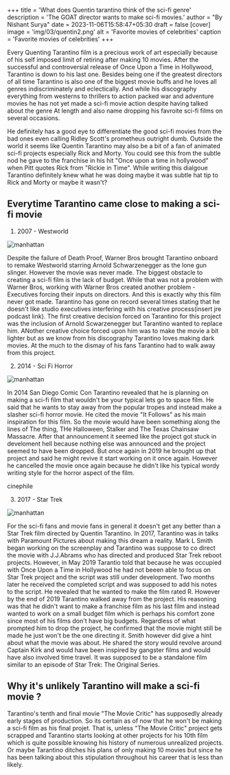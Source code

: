 +++
title = 'What does Quentin tarantino think of the sci-fi genre' 
description = 'The GOAT director wants to make sci-fi movies.' 
author = "By Nishant Surya"
date = 2023-11-06T15:58:47+05:30
draft = false
[cover]
    image = 'img/03/quentin2.png'
    alt = 'Favorite movies of celebrities'
    caption = 'Favorite movies of celebrities'
+++

Every Quenting Tarantino film is a precious work of art especially because of his self imposed limit of retiring after making 10 movies. After the successful and controversial release of Once Upon a Time in Hollywood, Tarantino is down to his last one. Besides being one if the greatest directors of all time Tarantino is also one of the biggest movie buffs and he loves all genres indiscriminately and eclectically. And while his discography everything from westerns to thrillers to action packed war and adventure movies he has not yet made a sci-fi movie action despite having talked about the genre At length and also name dropping his favroite sci-fi films on several occasions.

He definitely has a good eye to differentiate the good sci-fi movies from the bad ones even calling Ridley Scott's prometheus outright dumb. Outside the world it seems like Quentin Tarantino may also be a bit of a fan of animated sci-fi projects especially Rick and Morty. You could see this from the subtle nod he gave to the franchise in his hit "Once upon a time in hollywood" when Pitt quotes Rick from "Rickie in Time". While writing this dialgoue Tarantino definitely knew what he was doing maybe it was subtle hat tip to Rick and Morty or maybe it wasn't?

 <!-- Quentin Tarantino has often said he will retire after making ten movies. After once upon a time in Hollywood he is down to his last one. Despite loving all kinds of films as a filmmaker he has stuck to a few genres but has never made a sci-fi movie. But every now and then there have been moments when he could have made a good sci-fi movie infact for a while there it was highly probably that his last movie was going to be a sci fi movie. Quentin Tarantino is best known for his crime and thriller movies but he has also made and a couple of westerns like The Hateful eight and one war movie the Inglorious Bastards and almost all his movies have a few things in common – action, comedy and good music.   -->






## Everytime Tarantino came close to making a sci-fi movie

1. 2007 - Westworld

![manhattan](/img/03/myers.png "project") 

Despite the failure of Death Proof, Warner Bros brought Tarantino onboard to remake Westworld starring Arnold Schwarzenegger as the lone gun slinger. However the movie was never made. The biggest obstacle to creating a sci-fi film is the lack of budget. While that was not a problem with Warner Bros, working with Warner Bros created another problem - Executives forcing their inputs on directors. And this is exactly why this film never got made. Tarantino has gone on record several times stating that he doesn't like studio executives interfering with his creative process(insert jre podcast link). The first creative decision forced on Tarantino for this project was the inclusion of Arnold Scwarzenegger but Tarantino wanted to replace him. ANother creative choice forced upon him was to make the movie a bit lighter but as we know from his discography Tarantino loves making dark movies. At the much to the dismay of his fans Tarantino had to walk away from this project.

<!-- 
If you have seenm The biggest hurdle to creating a good sci-fi film is access to surplus budgets. While a project backed by Warner Bros would have solved that problem it would have created another Over the years . H

1. 2. The first time Quentin Tarantino came close to making a science fiction film was right after the success of his first movie Death Proof. In 2007 Tarantino was brought onboard to direct the remake of Westworld with Arnold Scwarzenegger playing the role of the lone gun slinger. However the project was scrapped.

One of the biggest problems with making a good sci fi film is the lack of budget or no backing by a big studio however despite being a relatively nmew director and depsit his first movie having only modest success Quenting had the backing of a big stuidio in warner bros. But there are always two sides of a coin. With big studios you do get access to big budgets but you also have to deal with the creative inputs of non creative executives. This was probably the biggest reason why this project was dropped because as we learnt in the bruce lee controversy of Once upon a time in holllywood despite other peoples opinions Quentin doesn’t like to compromise on his vision. And that’s exactly why This project was never completed. The first problem that Tarantino had with this project was that he was unsatisfied with Schwarzenegger and the studio didn’t want to let him go. Secondly as we know from other Tarantino movies that his movies have a dark tone but the studio was once again against this idea and that’s why he had to walk away from this project. -->

2. 2014 - Sci Fi Horror

![manhattan](/img/03/myers3.png "project") 

In 2014 San Diego Comic Con  Tarantino revealed that he is planning on making a sci-fi film that wouldn't be your typical lets go to space film. He said that he wants to stay away from the popular tropes and instead make a slasher sci-fi horror movie. He cited the movie "It Follows" as his main inspiration for this film. So the movie would have been something along the lines of The thing, THe Halloween, Stalker and The Texas Chainsaw Massacre. After that announcement it seemed like the project got stuck in develoment hell because nothing else was announced and the project seemed to have been dropped. But once again in 2019 he brought up that project and said he might revive it start working on it once again. However he cancelled the movie once again because he didn't like his typical wordy writing style for the horror aspect of the film.

<!-- 
  cancelled the project saying that he didn't like the idea of it being his last film.
He said he didn’t make this movie because his writing style may be too wordy for the horror aspect of this film -->
<!-- that would be inspired by movies like The Thing, StalThe Halloweensimilar to . He said that he doesn't plan on including the popular sci-fi tropes

2.  1.  After watching it follows he had announced at the San Diego Comic Con in 2014 that he is planning to make a science fiction film which would be inspired by movies such as The Thing, The Halloween, Stalker and the Texas Chainsaw Massacre. He has said that his sci fi movie wouldn’t follow the popular tropes of this genre like space but would be more along the lines of a slasher sci-fi horror. However he later cancelled the project. But once again in 2019 he said would consider reviving this project to make it his final film however, he once again cancelled t	he project since he didn’t want it to be his last film . 
In the San Diego Comic Con Quentin Tarantino revealed that he was planning on making a slasher sci fi horror movie. He said that in this project he had no plans of following the popular themes of a sci fi prject so it was not going to be a spaceship movie and that the events of the movie would take place on Earth. He stated that the movie It Follows got his interested in this project. So you can imagine the movie to be somewhat along the lines of The Thing, Halloween, Stalker and the Texas Chainsaw Massacre. However, much to the disappointment of sci-fi fans he later dropped this project. 

However, if you find this disappointing wait till you find out about the next sci fi project he was going to work on. The pulp fiction director wanted to make a standalone Star Trek movie however he dropped this project because he didn’t want his last movie to be a franchise movie. -->

cinephile

3. 2017 - Star Trek

![manhattan](/img/03/quentintrek.png "project") 

For the sci-fi fans and movie fans in general it doesn't get any better than a Star Trek film directed by Quentin Tarantino. In 2017, Tarantino was in talks with Paramount Pictures about making this dream a reality. Mark L Smith began working on the screenplay and Tarantino was suppose to co direct the movie with J.J.Abrams who has directed and produced Star Trek reboot projects. However, in May 2019 Tarantio told that because he was occupied with Once Upon a Time in Hollywood he had not beeen able to focus on Star Trek project and the script was still under development. Two months later he received the completed script and was supposed to add his notes to the script. He revealed that he wanted to make the film rated R. However by the end of 2019 Tarantino walked away from the project. His reasoning was that he didn't want to make a franchise film as his last film and instead wanted to work on a small budget film which is perhaps his comfort zone since most of his films don't have big budgets. Regardless of what prompted him to drop the project, he confirmed that the movie might still be made he just won't be the one directing it. Smith however did give a hint about what the movie was about. He shared the story would revolve around Captain Kirk and would have been inspired by gangster films and would have also involved time travel. It was supposed to be a standalone film similar to an episode of Star Trek: The Original Series.


<!-- The plan was that he would co direct the film with J.J.Abrams who has previosuly directed and produced Star Trek reboot projects and Mark L Smith would write screenplay. In May 2019 Tarantino confirmed that the script is still under development and that he has not had the time completely focus on it since he was busy with Once Upon a Time in Hollywood. 


3.   3. That is indeed a dream come true for any cinema lover. This dream was extremely close to being realized the second time Quentin decided to work on a sci fi film. Only this time it wasn’t just any science fiction film but Star Trek itself. In December 2017, Quentin discussed the idea of a new star trek film with Paramount Pictures. He would have co directed the movie with J.J.Abrams who had also previously directed and produced Star Trek reboot projects.  Mark L smith began working on screenplay. The movie was still in development till 2019. In the May of 2019 Quentin confirmed that script is under development and that he hasn’t been able to completely focus on the film because  he was busy making once upona time in Hollywood.In june 2019 he received the script from Smith and was going to add his notes to the script. He said that he wanted to make the film rated R. 
Smith gave a hint that the story would have revolved around Captain Kirk and movie wouldhave been inspired from gangster films and would have involved time travel. It would have been a standalone film similar to an episode of Star Trek: The original series/
By the end of 2019 in December Tarantino left the project and instead wanted to make a smaller bdget film which is perhaps the comfort zone of Quentin since most of his movies are small buddget. He also didn’t want his last film to be a franchise film. Regardless of the reason Quentin confirmed the film might still be made he just won’t be the one directing it.

He said he didn’t make this movie because his writing style may be too wordy for the horror aspect of this film -->



<!-- 
## How good a sci-fi movie by him could be?

What kind of sci-fi movie would he make?
Perhaps he will make something closer to the type of sci fi movies he loves. Maybe a retro sci-fi horror slasher film. 
Even though Tarantino has never made a sci -=fi movie he is a big fan of the genre and has often called John Carpenter’s Dark Star his favourite sci – fi movie and a masterpiece/ . So would he have made some thing similar to that
-->

## Why it's unlikely Tarantino will make a sci-fi movie ?

Tarantino's tenth and final movie "The Movie Critic" has supposedly already early stages of production. So its certain as of now that he won't be making a sci-fi film as his final projet. That is, unless "The Movie Critic" project gets scrapped and Tarantino starts looking at other projects for his 10th film which is quite possible knowing his history of numerous unrealized projects. Or maybe Tarantino ditches his plans of only making 10 movies but since he has been talking about this stipulation throughout his career that is less than likely.

<!-- o there is little to no change we will get a sci-fi movie from Tarantino unless he drops his plan of making only 10 movies and announces a 11th
As Tarantino comes close to reaching his goal of making only 10 movies and having already announced the title of his last project “the movie critic” its highly unlikely a full on sci-fi Tarantino movie will happen now. SO for now its unlikely Quentin Tarantino will make a sci fi movie. -->


<!-- will
But as a film nerd he has showed interest in all genres especially science fiction which is probably he has often showed an interest in making a movie in this genre.

 1.  After watching it follows he had announced at the San Diego Comic Con in 2014 that he is planning to make a science fiction film which would be inspired by movies such as The Thing, The Halloween, Stalker and the Texas Chainsaw Massacre. He has said that his sci fi movie wouldn’t follow the popular tropes of this genre like space but would be more along the lines of a slasher sci-fi horror. However he later cancelled the project. But once again in 2019 he said would consider reviving this project to make it his final film however, he once again cancelled t	he project since he didn’t want it to be his last film . 
In the San Diego Comic Con Quentin Tarantino revealed that he was planning on making a slasher sci fi horror movie. He said that in this project he had no plans of following the popular themes of a sci fi prject so it was not going to be a spaceship movie and that the events of the movie would take place on Earth. He stated that the movie It Follows got his interested in this project. So you can imagine the movie to be somewhat along the lines of The Thing, Halloween, Stalker and the Texas Chainsaw Massacre. However, much to the disappointment of sci-fi fans he later dropped this project. 

However, if you find this disappointing wait till you find out about the next sci fi project he was going to work on. The pulp fiction director wanted to make a standalone Star Trek movie however he dropped this project because he didn’t want his last movie to be a franchise movie. -->



<!-- ## What Kind of sci- fi movie would he have made?/everytime Quentin almost made a sci fi?- what type of sci fi movie can you expect from tarantino

2. The first time Quentin Tarantino came close to making a science fiction film was right after the success of his first movie Death Proof. In 2007 Tarantino was brought onboard to direct the remake of Westworld with Arnold Scwarzenegger playing the role of the lone gun slinger. However the project was scrapped.

One of the biggest problems with making a good sci fi film is the lack of budget or no backing by a big studio however despite being a relatively nmew director and depsit his first movie having only modest success Quenting had the backing of a big stuidio in warner bros. But there are always two sides of a coin. With big studios you do get access to big budgets but you also have to deal with the creative inputs of non creative executives. This was probably the biggest reason why this project was dropped because as we learnt in the bruce lee controversy of Once upon a time in holllywood despite other peoples opinions Quentin doesn’t like to compromise on his vision. And that’s exactly why This project was never completed. The first problem that Tarantino had with this project was that he was unsatisfied with Schwarzenegger and the studio didn’t want to let him go. Secondly as we know from other Tarantino movies that his movies have a dark tone but the studio was once again against this idea and that’s why he had to walk away from this project.

# Why nothing yet! -->

<!-- # quentins dream sci fi project
## How does Quentin Tarantino directing a star trek film sound to you? 
  3. That is indeed a dream come true for any cinema lover. This dream was extremely close to being realized the second time Quentin decided to work on a sci fi film. Only this time it wasn’t just any science fiction film but Star Trek itself. In December 2017, Quentin discussed the idea of a new star trek film with Paramount Pictures. He would have co directed the movie with J.J.Abrams who had also previously directed and produced Star Trek reboot projects.  Mark L smith began working on screenplay. The movie was still in development till 2019. In the May of 2019 Quentin confirmed that script is under development and that he hasn’t been able to completely focus on the film because  he was busy making once upona time in Hollywood.In june 2019 he received the script from Smith and was going to add his notes to the script. He said that he wanted to make the film rated R. 
Smith gave a hint that the story would have revolved around Captain Kirk and movie wouldhave been inspired from gangster films and would have involved time travel. It would have been a standalone film similar to an episode of Star Trek: The original series/
By the end of 2019 in December Tarantino left the project and instead wanted to make a smaller bdget film which is perhaps the comfort zone of Quentin since most of his movies are small buddget. He also didn’t want his last film to be a franchise film. Regardless of the reason Quentin confirmed the film might still be made he just won’t be the one directing it.

He said he didn’t make this movie because his writing style may be too wordy for the horror aspect of this film -->



<!-- ## Why Quentin Tarantino hasn’t made a sci fi movie?


## Why Quentin Tarantino hasn’t made a sci fi movie?Why it’s unlikely Quentin will ever make a sci fi movie -->

<!-- As Tarantino comes close to reaching his goal of making only 10 movies and having already announced the title of his last project “the movie critic” its highly unlikely a full on sci-fi Tarantino movie will happen now. SO for now its unlikely Quentin Tarantino will make a sci fi movie. -->
